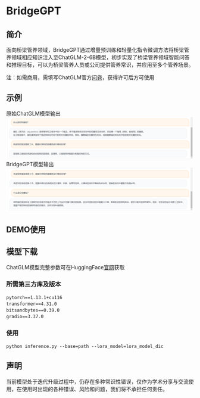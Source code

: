 # BridgeGPT
## 简介
面向桥梁管养领域，BridgeGPT通过增量预训练和轻量化指令微调方法将桥梁管养领域相应知识注入至ChatGLM-2-6B模型，初步实现了桥梁管养领域智能问答和推理目标，可以为桥梁管养人员或公司提供管养常识，并应用至多个管养场景。

注：如需商用，需填写ChatGLM官方[问卷](https://open.bigmodel.cn/mla/form)，获得许可后方可使用

## 示例
原始ChatGLM模型输出
![](figs/original.png)
BridgeGPT模型输出
![](figs/after%20PT.png)

## DEMO使用

## 模型下载

ChatGLM模型完整参数可在HuggingFace[官网](https://huggingface.co/THUDM/chatglm2-6b)获取

### 所需第三方库及版本
```txt
pytorch==1.13.1+cu116
transformer==4.31.0
bitsandbytes==0.39.0
gradio==3.37.0
```

### 使用
```shell
python inference.py --base=path --lora_model=lora_model_dic
```

## 声明
当前模型处于迭代升级过程中，仍存在多种常识性错误，仅作为学术分享与交流使用，在使用时出现的各种错误、风险和问题，我们将不承担任何责任。